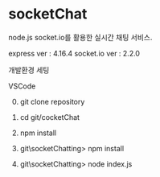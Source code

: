 # socketChat
node.js socket.io를 활용한 실시간 채팅 서비스.

express ver : 4.16.4
socket.io ver : 2.2.0

 개발환경 세팅
 
VSCode

0. git clone repository

1. cd git/cocketChat

2. npm install

3. git\socketChatting> npm install

4. git\socketChatting> node index.js
